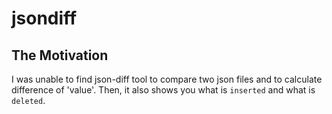 # jsondiff

## The Motivation
I was unable to find json-diff tool to compare two json files and to calculate difference of 'value'. Then, it also shows you what is `inserted` and what is `deleted`.
